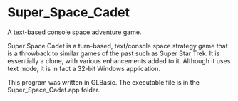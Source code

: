 # Super_Space_Cadet
 A text-based console space adventure game.

Super Space Cadet is a turn-based, text/console space strategy game that is a throwback to similar games of the past such as Super Star Trek.  It is essentially a clone, with various enhancements added to it.  Although it uses text mode, it is in fact a 32-bit Windows application.

This program was written in GLBasic.  The executable file is in the Super_Space_Cadet.app folder.